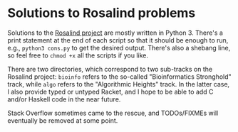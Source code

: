 # Solutions to Rosalind problems

Solutions to the [Rosalind project](http://rosalind.info) are mostly written in Python 3. There's a print statement at the end of each script so that it should be enough to run, e.g., `python3 cons.py` to get the desired output. There's also a shebang line, so feel free to `chmod +x` all the scripts if you like.

There are two directories, which correspond to two sub-tracks on the Rosalind project: `bioinfo` refers to the so-called "Bioinformatics Stronghold" track, while `algo` refers to the "Algorithmic Heights" track. In the latter case, I also provide typed or untyped Racket, and I hope to be able to add C and/or Haskell code in the near future.

Stack Overflow sometimes came to the rescue, and TODOs/FIXMEs will eventually be removed at some point.
